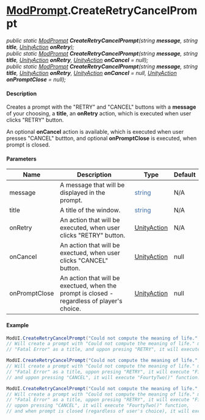 # [ModPrompt](API/MSCLoader/ModPrompt.md).CreateRetryCancelPrompt

*public static [ModPrompt](API/MSCLoader/ModPrompt.md) <b>CreateRetryCancelPrompt</b>(string <b>message</b>, string <b>title</b>, [UnityAction](https://docs.unity3d.com/500/Documentation/ScriptReference/Events.UnityAction.html) <b>onRetry</b>);*  
*public static [ModPrompt](API/MSCLoader/ModPrompt.md) <b>CreateRetryCancelPrompt</b>(string <b>message</b>, string <b>title</b>, [UnityAction](https://docs.unity3d.com/500/Documentation/ScriptReference/Events.UnityAction.html) <b>onRetry</b>, [UnityAction](https://docs.unity3d.com/500/Documentation/ScriptReference/Events.UnityAction.html) <b>onCancel</b> = null);*  
*public static [ModPrompt](API/MSCLoader/ModPrompt.md) <b>CreateRetryCancelPrompt</b>(string <b>message</b>, string <b>title</b>, [UnityAction](https://docs.unity3d.com/500/Documentation/ScriptReference/Events.UnityAction.html) <b>onRetry</b>, [UnityAction](https://docs.unity3d.com/500/Documentation/ScriptReference/Events.UnityAction.html) <b>onCancel</b> = null, [UnityAction](https://docs.unity3d.com/500/Documentation/ScriptReference/Events.UnityAction.html) <b>onPromptClose</b> = null);*

#### Description

Creates a prompt with the "RETRY" and "CANCEL" buttons with a **message** of your choosing, a **title**, an **onRetry** action, which is executed when user clicks "RETRY" button.

An optional **onCancel** action is available, which is executed when user presses "CANCEL" buttton, and optional **onPromptClose** is executed, when prompt is closed.

#### Parameters

Name | Description | Type | Default
---- | ----------- | ------- | -------
message | A message that will be displayed in the prompt. | <font color=#4170a7>string</font> | N/A
title | A title of the window. | <font color=#4170a7>string</font> | N/A
onRetry | An action that will be executed, when user clicks "RETRY" button. | [UnityAction](https://docs.unity3d.com/500/Documentation/ScriptReference/Events.UnityAction.html) | N/A
onCancel | An action that will be exectued, when user clicks "CANCEL" button. | [UnityAction](https://docs.unity3d.com/500/Documentation/ScriptReference/Events.UnityAction.html) | null
onPromptClose | An action that will be exectued, when the prompt is closed - regardless of player's choice. | [UnityAction](https://docs.unity3d.com/500/Documentation/ScriptReference/Events.UnityAction.html) | null

#### Example

```csharp
ModUI.CreateRetryCancelPrompt("Could not compute the meaning of life.", "Fatal Error", () => FindPurposeOfLife());
// Will create a prompt with "Could not compute the meaning of life." message, a "RETRY" and "CANCEL" buttons,
// "Fatal Error" as a title, and uppon presing "RETRY", it will execute "FindPurposeOfLife()" function.

ModUI.CreateRetryCancelPrompt("Could not compute the meaning of life.", "Fatal Error", () => FindMeaningOfLife(), () => FourtyTwo());
// Will create a prompt with "Could not compute the meaning of life." message, a "RETRY" and "CANCEL" buttons,
// "Fatal Error" as a title, uppon presing "RETRY", it will execute "FindPurposeOfLife()" function,
// and uppon pressing "CANCEL", it will execute "FourtyTwo()" function.

ModUI.CreateRetryCancelPrompt("Could not compute the meaning of life.", "Fatal Error", () => FindMeaningOfLife(), () => FourtyTwo(), () => TheAnswerOfLifeUniverseAndEverything());
// Will create a prompt with "Could not compute the meaning of life." message, a "RETRY" and "CANCEL" buttons,
// "Fatal Error" as a title, uppon presing "RETRY", it will execute "FindPurposeOfLife()" function,
// uppon pressing "CANCEL", it will execute "FourtyTwo()" function,
// and when prompt is closed (regardless of user's choice), it will execute "TheAnswerOfLifeUniverseAndEverything()" function.
```
